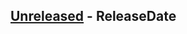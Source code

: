 <!-- next-header -->

## [Unreleased] - ReleaseDate

<!-- next-url -->
[Unreleased]: https://github.com/dfinity/dfx-extensions/compare/sns-v0.1.0...HEAD
